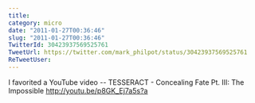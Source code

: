 ```yaml
---
title: 
category: micro
date: "2011-01-27T00:36:46"
slug: "2011-01-27T00:36:46"
TwitterId: 30423937569525761
TweetUrl: https://twitter.com/mark_philpot/status/30423937569525761
ReTweetUser: 
---
```


I favorited a YouTube video -- TESSERACT - Concealing Fate Pt. III: The Impossible http://youtu.be/p8GK_Ej7a5s?a